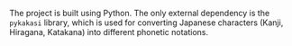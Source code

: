 The project is built using Python. The only external dependency is the `pykakasi` library, which is used for converting Japanese characters (Kanji, Hiragana, Katakana) into different phonetic notations.